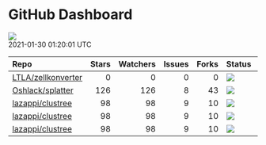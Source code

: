 GitHub Dashboard
================

![](https://github.com/lazappi/gh-dashboard/workflows/Render%20Status/badge.svg)  
2021-01-30 01:20:01 UTC

| Repo                                                        | Stars | Watchers | Issues | Forks | Status                                                                                                                                                  | Commit                                                                                                                                                                 |
| :---------------------------------------------------------- | ----: | -------: | -----: | ----: | :------------------------------------------------------------------------------------------------------------------------------------------------------ | :--------------------------------------------------------------------------------------------------------------------------------------------------------------------- |
| [LTLA/zellkonverter](https://github.com/LTLA/zellkonverter) |     0 |        0 |      0 |     0 | [![](https://github.com/theislab/zellkonverter/workflows/R-CMD-check-bioc/badge.svg)](https://github.com/theislab/zellkonverter/actions/runs/520424689) | <a href="https://github.com/LTLA/zellkonverter/commit/38c007f128d62c131cc43940fbc29ee53a45ffd7" title="Support single-pass writing of a sparse DA to HDF5.">38c007</a> |
| [Oshlack/splatter](https://github.com/Oshlack/splatter)     |   126 |      126 |      8 |    43 | [![](https://github.com/Oshlack/splatter/workflows/R-CMD-check-bioc/badge.svg)](https://github.com/Oshlack/splatter/actions/runs/393553050)             | <a href="https://github.com/Oshlack/splatter/commit/0371168e8df6917b8a1b46a1d1a865b78ff5d35d" title="Update NEWS again">037116</a>                                     |
| [lazappi/clustree](https://github.com/lazappi/clustree)     |    98 |       98 |      9 |    10 | [![](https://github.com/lazappi/clustree/workflows/R-CMD-check/badge.svg)](https://github.com/lazappi/clustree/actions/runs/450958999)                  | <a href="https://github.com/lazappi/clustree/commit/df3f57713c44cf2254aa64f889c4b376cd01e7df" title="Update CI (#68)">df3f57</a>                                       |
| [lazappi/clustree](https://github.com/lazappi/clustree)     |    98 |       98 |      9 |    10 | [![](https://github.com/lazappi/clustree/workflows/pkgdown/badge.svg)](https://github.com/lazappi/clustree/actions/runs/450887969)                      | <a href="https://github.com/lazappi/clustree/commit/887e1d05ecf7dcf22b3beea3b513b8ed287cf47e" title="Run test coverage GHA on ci branch">887e1d</a>                    |
| [lazappi/clustree](https://github.com/lazappi/clustree)     |    98 |       98 |      9 |    10 | [![](https://github.com/lazappi/clustree/workflows/test-coverage/badge.svg)](https://github.com/lazappi/clustree/actions/runs/450959002)                | <a href="https://github.com/lazappi/clustree/commit/df3f57713c44cf2254aa64f889c4b376cd01e7df" title="Update CI (#68)">df3f57</a>                                       |

